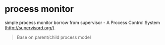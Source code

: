 process monitor
====================

simple process monitor borrow from supervisor - A Process Control System
(http://supervisord.org/). 
> Base on parent/child process model

